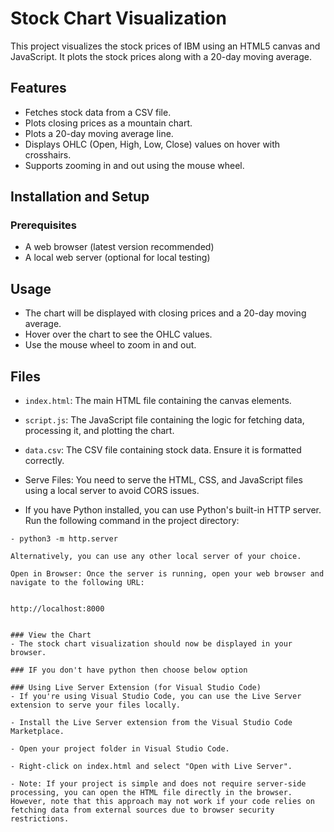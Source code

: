 # Stock Chart Visualization

This project visualizes the stock prices of IBM using an HTML5 canvas and JavaScript. It plots the stock prices along with a 20-day moving average.

## Features

- Fetches stock data from a CSV file.
- Plots closing prices as a mountain chart.
- Plots a 20-day moving average line.
- Displays OHLC (Open, High, Low, Close) values on hover with crosshairs.
- Supports zooming in and out using the mouse wheel.

## Installation and Setup

### Prerequisites

- A web browser (latest version recommended)
- A local web server (optional for local testing)

## Usage

- The chart will be displayed with closing prices and a 20-day moving average.
- Hover over the chart to see the OHLC values.
- Use the mouse wheel to zoom in and out.

## Files

- `index.html`: The main HTML file containing the canvas elements.
- `script.js`: The JavaScript file containing the logic for fetching data, processing it, and plotting the chart.
- `data.csv`: The CSV file containing stock data. Ensure it is formatted correctly.

- Serve Files: You need to serve the HTML, CSS, and JavaScript files using a local server to avoid CORS issues.

- If you have Python installed, you can use Python's built-in HTTP server. Run the following command in the project directory:

```
- python3 -m http.server

Alternatively, you can use any other local server of your choice.

Open in Browser: Once the server is running, open your web browser and navigate to the following URL:


http://localhost:8000


### View the Chart
- The stock chart visualization should now be displayed in your browser.

### IF you don't have python then choose below option

### Using Live Server Extension (for Visual Studio Code)
- If you're using Visual Studio Code, you can use the Live Server extension to serve your files locally.

- Install the Live Server extension from the Visual Studio Code Marketplace.

- Open your project folder in Visual Studio Code.

- Right-click on index.html and select "Open with Live Server".

- Note: If your project is simple and does not require server-side processing, you can open the HTML file directly in the browser. However, note that this approach may not work if your code relies on fetching data from external sources due to browser security restrictions.